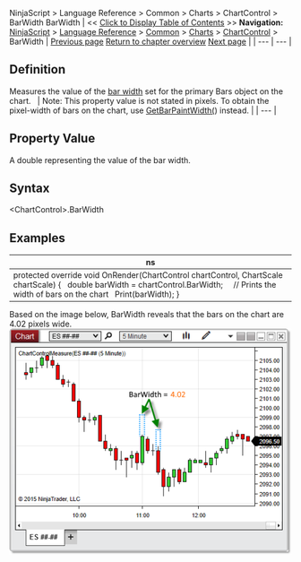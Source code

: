 ﻿
NinjaScript \> Language Reference \> Common \> Charts \> ChartControl \> BarWidth
BarWidth
| \<\< [Click to Display Table of Contents](chartcontrol_barwidth.md) \>\> **Navigation:**     [NinjaScript](ninjascript.md) \> [Language Reference](language_reference_wip.md) \> [Common](common.md) \> [Charts](chart.md) \> [ChartControl](chartcontrol.md) \> BarWidth | [Previous page](chartcontrol_barsperiod.md) [Return to chapter overview](chartcontrol.md) [Next page](barwidtharray.md) |
| --- | --- |
## Definition
Measures the value of the [bar width](barwidth.md) set for the primary Bars object on the chart. 
 
| Note: This property value is not stated in pixels. To obtain the pixel\-width of bars on the chart, use [GetBarPaintWidth(](chartcontrol_getbarpaintwidth.md)) instead. |
| --- |

## Property Value
A double representing the value of the bar width.
## 
## Syntax
\<ChartControl\>.BarWidth
## 
## Examples
| ns |
| --- |
| protected override void OnRender(ChartControl chartControl, ChartScale chartScale) {    double barWidth \= chartControl.BarWidth;      // Prints the width of bars on the chart    Print(barWidth); } |

Based on the image below, BarWidth reveals that the bars on the chart are 4\.02 pixels wide.
 
![ChartControl_BarWidth](chartcontrol_barwidth.png)

